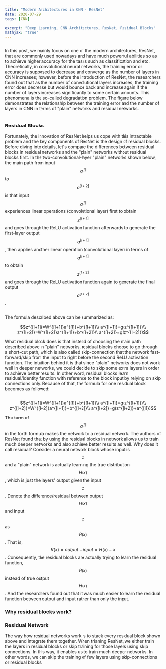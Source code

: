```yaml
---
title: "Modern Architectures in CNN - ResNet"
date: 2020-07-29
tags: [CNN]

excerpt: "Deep Learning, CNN Architectures, ResNet, Residual Blocks"
mathjax: "true"
---
```

<img src="{{ site.url }}{{ site.baseurl }}/images/ResNet/header_img.png" alt="">

In this post, we mainly focus on one of the modern architectures, ResNet, that are commonly used nowadays and have much powerful abilities so as to achieve higher accuracy for the tasks such as classification and etc. Theoretically, in convolutional neural networks, the training error or accuracy is supposed to decrease and converge as the number of layers in CNN increases; however, before the introduction of ResNet, the researchers found out that as the number of convolutional layers increases, the training error does decrease but would bounce back and increase again if the number of layers increases significantly to some certain amounts. This phenomena is the so-called degradation problem. The figure below demonstrates the relationship between the training error and the number of layers in CNN in terms of "plain" networks and residual networks.

<img src="{{ site.url }}{{ site.baseurl }}/images/ResNet/degradation_problem.PNG" alt="">


### Residual Blocks
Fortunately, the innovation of ResNet helps us cope with this intractable problem and the key components of ResNet is the design of residual blocks. Before diving into details, let's compare the differences between residual blocks in residual networks and the "plain" networks without residual blocks first. In the two-convolutional-layer "plain" networks shown below, the main path from input $$a^{[l]}$$ to $$a^{[l+2]}$$ is that input $$a^{[l]}$$ experiences linear operations (convolutional layer) first to obtain $$z^{[l+1]}$$ and goes through the ReLU activation function afterwards to generate the first-layer output $$a^{[l+1]}$$, then applies another linear operation (convolutional layer) in terms of $$a^{[l+1]}$$ to obtain $$z^{[l+2]}$$ and goes through the ReLU activation function again to generate the final output $$a^{[l+2]}$$.

<img src="{{ site.url }}{{ site.baseurl }}/images/ResNet/plain_network.PNG" alt="">


The formula described above can be summarized as:

$$z^{[l+1]}=W^{[l+1]}a^{[l]}+b^{[l+1]}\\
a^{[l+1]}=g(z^{[l+1]})\\
z^{[l+2]}=W^{[l+2]}a^{[l+1]}+b^{[l+2]}\\
a^{[l+2]}=g(z^{[l+2]})$$

What residual block does is that instead of choosing the main path described above in "plain" networks, residual blocks choose to go through a short-cut path, which is also called skip-connection that the network fast-forward/skip from the input to right before the second ReLU activation function. The intuition behind it is that since "plain" networks does not work well in deeper networks, we could decide to skip some extra layers in order to achieve better results. In other word, residual blocks learn residual/identity function with reference to the block input by relying on skip connections only. Because of that, the formula for one residual block becomes as followed:

<img src="{{ site.url }}{{ site.baseurl }}/images/ResNet/residual_blocks.PNG" alt="">

$$z^{[l+1]}=W^{[l+1]}a^{[l]}+b^{[l+1]}\\
a^{[l+1]}=g(z^{[l+1]})\\
z^{[l+2]}=W^{[l+2]}a^{[l+1]}+b^{[l+2]}\\
a^{[l+2]}=g(z^{[l+2]}+a^{[l]})$$

The term of $$a^{[l]}$$ in the forth formula makes the network to a residual network. The authors of ResNet found that by using the residual blocks in network allows us to train much deeper networks and also achieve better results as well. Why does it call residual? Consider a neural network block whose input is $$x$$ and a "plain" network is actually learning the true distribution $$H(x)$$, which is just the layers' output given the input $$x$$. Denote the difference/residual between output $$H(x)$$ and input $$x$$ as $$R(x)$$. That is, $$R(x)=output-input=H(x)-x$$. Consequently, the residual blocks are actually trying to learn the residual function, $$R(x)$$ instead of true output $$H(x)$$. And the researchers found out that it was much easier to learn the residual function between output and input rather than only the input.

###  Why residual blocks work?


### Residual Network
The way how residual networks work is to stack every residual block shown above and integrate them together. When trianing ResNet, we either train the layers in residual blocks or skip training for those layers using skip connections. In this way, it enables us to train much deeper networks. In other words, we can skip the training of few layers using skip-connections or residual blocks.
